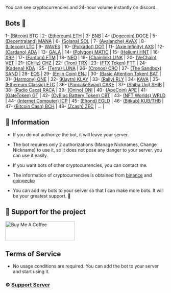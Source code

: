 You can see cryptocurrencies and 24-hour volume instantly on discord.

## Bots 🤖

1- [(Bitcoin) BTC](https://top.gg/bot/947772389712859177) |
2- [(Ethereum) ETH](https://discord.com/api/oauth2/authorize?client_id=949021478152699934&permissions=201326592&scope=bot) |
3- [BNB](https://discord.com/api/oauth2/authorize?client_id=949021539121123350&permissions=201326592&scope=bot) |
4- [(Dogecoin) DOGE](https://discord.com/api/oauth2/authorize?client_id=949050435254255677&permissions=201326592&scope=bot) |
5- [(Decentraland) MANA](https://discord.com/api/oauth2/authorize?client_id=949051188832243722&permissions=201326592&scope=bot) |
6- [(Solana) SOL](https://discord.com/api/oauth2/authorize?client_id=949200740969238568&permissions=201326592&scope=bot) |
7- [(Avalanche) AVAX](https://discord.com/api/oauth2/authorize?client_id=949194595722485770&permissions=201326592&scope=bot) |
8- [(Litecoin) LTC](https://discord.com/api/oauth2/authorize?client_id=949194664009932830&permissions=201326592&scope=bot) |
9- [WAVES](https://discord.com/api/oauth2/authorize?client_id=949194721446735893&permissions=201326592&scope=bot) |
10- [(Polkadot) DOT](https://discord.com/api/oauth2/authorize?client_id=949409361120338000&permissions=201326592&scope=bot) |
11- [(Axie Infinity) AXS](https://discord.com/api/oauth2/authorize?client_id=949411987379589120&permissions=201326592&scope=bot) |
12- [(Cardano) ADA](https://discord.com/api/oauth2/authorize?client_id=949482937827598417&permissions=201326592&scope=bot) |
13- [GALA](https://discord.com/api/oauth2/authorize?client_id=949486976195784744&permissions=201326592&scope=bot) |
14- [(Polygon) MATIC](https://discord.com/api/oauth2/authorize?client_id=949488792161640489&permissions=201326592&scope=bot) |
15- [(Helium) HNT](https://discord.com/api/oauth2/authorize?client_id=949670962473889832&permissions=201326592&scope=bot) |
16- [XRP](https://discord.com/api/oauth2/authorize?client_id=949678085022838854&permissions=201326592&scope=bot) |
17- [(Fantom) FTM](https://discord.com/api/oauth2/authorize?client_id=949680048858890281&permissions=201326592&scope=bot) |
18- [NEO](https://discord.com/api/oauth2/authorize?client_id=949680106010447932&permissions=201326592&scope=bot) |
19- [(Chainlink) LINK](https://discord.com/api/oauth2/authorize?client_id=949680145717927947&permissions=201326592&scope=bot) |
20- [(VeChain) VET](https://discord.com/api/oauth2/authorize?client_id=950686392609034270&permissions=201326592&scope=bot) |
21- [(Chiliz) CHZ](https://discord.com/api/oauth2/authorize?client_id=950686445016846337&permissions=201326592&scope=bot) |
22- [(Tron) TRX](https://discord.com/api/oauth2/authorize?client_id=950686484502028318&permissions=201326592&scope=bot) |
23- [(FTX Token) FTT](https://discord.com/api/oauth2/authorize?client_id=950686520052949012&permissions=201326592&scope=bot) |
24- [(Kadena) KDA](https://discord.com/api/oauth2/authorize?client_id=950686558451818517&permissions=201326592&scope=bot) |
25- [(Terra) LUNA](https://discord.com/api/oauth2/authorize?client_id=950785929906380811&permissions=201326592&scope=bot) |
26- [(Cronos) CRO](https://discord.com/api/oauth2/authorize?client_id=950786115839856670&permissions=201326592&scope=bot) |
27- [(The Sandbox) SAND](https://discord.com/api/oauth2/authorize?client_id=950786487341961307&permissions=201326592&scope=bot) |
28- [EOS](https://discord.com/api/oauth2/authorize?client_id=950786591843049502&permissions=201326592&scope=bot) |
29- [(Enjin Coin) ENJ](https://discord.com/api/oauth2/authorize?client_id=950794619585712139&permissions=201326592&scope=bot) |
30- [(Basic Attention Token) BAT](https://discord.com/api/oauth2/authorize?client_id=950794660287217694&permissions=201326592&scope=bot) |
31- [(Harmony) ONE](https://discord.com/api/oauth2/authorize?client_id=950794829149929495&permissions=201326592&scope=bot) |
32- [(Klaytn) KLAY](https://discord.com/api/oauth2/authorize?client_id=950794861186007081&permissions=201326592&scope=bot) |
33- [(Rally) RLY](https://discord.com/api/oauth2/authorize?client_id=950794920501842011&permissions=201326592&scope=bot) |
34- [KAVA](https://discord.com/api/oauth2/authorize?client_id=950794951141253140&permissions=201326592&scope=bot) |
35- [(Ethereum Classic) ETC](https://discord.com/api/oauth2/authorize?client_id=952193482917830656&permissions=201326592&scope=bot) |
36- [(PancakeSwap) CAKE](https://discord.com/api/oauth2/authorize?client_id=952197332697481276&permissions=201326592&scope=bot) |
37- [(Shiba Uni) SHIB](https://discord.com/api/oauth2/authorize?client_id=952193443919175720&permissions=201326592&scope=bot) |
38- [(Radio Caca) RACA](https://discord.com/api/oauth2/authorize?client_id=948619938476724244&permissions=201326592&scope=bot) |
39- [(Onino) ONI](https://discord.com/api/oauth2/authorize?client_id=953653763992846366&permissions=201326592&scope=bot) |
40- [(ApeCoin) APE](https://discord.com/api/oauth2/authorize?client_id=954878414601486356&permissions=201326592&scope=bot) |
41- [(GateToken) GT](https://discord.com/api/oauth2/authorize?client_id=954882212069781644&permissions=201326592&scope=bot) |
42- [(CyBloc Battery Token) CBT](https://discord.com/api/oauth2/authorize?client_id=955946791168274432&permissions=201326592&scope=bot) |
43- [(NFT Worlds) WRLD](https://discord.com/api/oauth2/authorize?client_id=955951265706303538&permissions=201326592&scope=bot) |
44- [(Internet Computer) ICP](https://discord.com/api/oauth2/authorize?client_id=956166474110763058&permissions=201326592&scope=bot) |
45- [(Elrond) EGLD](https://discord.com/api/oauth2/authorize?client_id=956167206176194631&permissions=201326592&scope=bot) |
46- [(Bitkub) KUB/THB](https://discord.com/api/oauth2/authorize?client_id=957583965093503046&permissions=201326592&scope=bot) |
47- [(Bitcoin Cash) BCH](https://discord.com/api/oauth2/authorize?client_id=957587432482672690&permissions=201326592&scope=bot) |
48- [(Zcash) ZEC](https://discord.com/api/oauth2/authorize?client_id=957587475793055774&permissions=201326592&scope=bot) |
... |

## 📌 Information
- If you do not authorize the bot, it will leave your server.

- The bot requires only 2 authorizations (Manage Nicknames, Change Nickname) to use it, so it does not pose any danger to your server. you can use it easily.

- If you want bots of other cryptocurrencies, you can contact me.

- The information of cryptocurrencies is obtained from [binance](https://docs.binance.us) and [coingecko](https://www.coingecko.com/en/api/documentation)

- You can add my bots to your server so that I can make more bots. It will be your greatest support. 💜

## 🥳 Support for the project 
<a href="https://www.buymeacoffee.com/vutu" target="_blank"><img src="https://cdn.buymeacoffee.com/buttons/v2/arial-red.png" alt="Buy Me A Coffee" style="height: 60px !important;width: 217px !important;" ></a>

## Terms of Service
- No usage conditions are required. You can add the bot to your server and start using it. 

### ⚙️ [Support Server](https://discord.gg/xePcHcGTk9)
